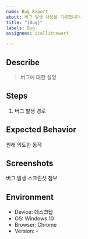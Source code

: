 ```yaml
---
name: Bug Report
about: 버그 발생 내용을 기록합니다.
title: "[Bug]"
labels: Bug
assignees: icallitnewart

---
```


## Describe
> 버그에 대한 설명

## Steps
1. 버그 발생 경로

## Expected Behavior
원래 의도한 동작

## Screenshots
버그 발생 스크린샷 첨부

## Environment
- Device: 데스크탑
- OS: Windows 10
- Browser: Chrome
- Version: -
